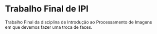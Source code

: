 # Trabalho Final de IPI

Trabalho Final da disciplina de Introdução ao Processamento de Imagens em que devemos fazer uma troca de faces.
